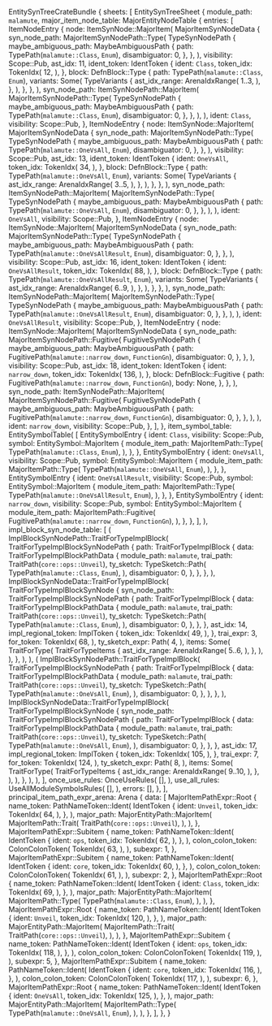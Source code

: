 EntitySynTreeCrateBundle {
    sheets: [
        EntitySynTreeSheet {
            module_path: `malamute`,
            major_item_node_table: MajorEntityNodeTable {
                entries: [
                    ItemNodeEntry {
                        node: ItemSynNode::MajorItem(
                            MajorItemSynNodeData {
                                syn_node_path: MajorItemSynNodePath::Type(
                                    TypeSynNodePath {
                                        maybe_ambiguous_path: MaybeAmbiguousPath {
                                            path: TypePath(`malamute::Class`, `Enum`),
                                            disambiguator: 0,
                                        },
                                    },
                                ),
                                visibility: Scope::Pub,
                                ast_idx: 11,
                                ident_token: IdentToken {
                                    ident: `Class`,
                                    token_idx: TokenIdx(
                                        12,
                                    ),
                                },
                                block: DefnBlock::Type {
                                    path: TypePath(`malamute::Class`, `Enum`),
                                    variants: Some(
                                        TypeVariants {
                                            ast_idx_range: ArenaIdxRange(
                                                1..3,
                                            ),
                                        },
                                    ),
                                },
                            },
                        ),
                        syn_node_path: ItemSynNodePath::MajorItem(
                            MajorItemSynNodePath::Type(
                                TypeSynNodePath {
                                    maybe_ambiguous_path: MaybeAmbiguousPath {
                                        path: TypePath(`malamute::Class`, `Enum`),
                                        disambiguator: 0,
                                    },
                                },
                            ),
                        ),
                        ident: `Class`,
                        visibility: Scope::Pub,
                    },
                    ItemNodeEntry {
                        node: ItemSynNode::MajorItem(
                            MajorItemSynNodeData {
                                syn_node_path: MajorItemSynNodePath::Type(
                                    TypeSynNodePath {
                                        maybe_ambiguous_path: MaybeAmbiguousPath {
                                            path: TypePath(`malamute::OneVsAll`, `Enum`),
                                            disambiguator: 0,
                                        },
                                    },
                                ),
                                visibility: Scope::Pub,
                                ast_idx: 13,
                                ident_token: IdentToken {
                                    ident: `OneVsAll`,
                                    token_idx: TokenIdx(
                                        34,
                                    ),
                                },
                                block: DefnBlock::Type {
                                    path: TypePath(`malamute::OneVsAll`, `Enum`),
                                    variants: Some(
                                        TypeVariants {
                                            ast_idx_range: ArenaIdxRange(
                                                3..5,
                                            ),
                                        },
                                    ),
                                },
                            },
                        ),
                        syn_node_path: ItemSynNodePath::MajorItem(
                            MajorItemSynNodePath::Type(
                                TypeSynNodePath {
                                    maybe_ambiguous_path: MaybeAmbiguousPath {
                                        path: TypePath(`malamute::OneVsAll`, `Enum`),
                                        disambiguator: 0,
                                    },
                                },
                            ),
                        ),
                        ident: `OneVsAll`,
                        visibility: Scope::Pub,
                    },
                    ItemNodeEntry {
                        node: ItemSynNode::MajorItem(
                            MajorItemSynNodeData {
                                syn_node_path: MajorItemSynNodePath::Type(
                                    TypeSynNodePath {
                                        maybe_ambiguous_path: MaybeAmbiguousPath {
                                            path: TypePath(`malamute::OneVsAllResult`, `Enum`),
                                            disambiguator: 0,
                                        },
                                    },
                                ),
                                visibility: Scope::Pub,
                                ast_idx: 16,
                                ident_token: IdentToken {
                                    ident: `OneVsAllResult`,
                                    token_idx: TokenIdx(
                                        88,
                                    ),
                                },
                                block: DefnBlock::Type {
                                    path: TypePath(`malamute::OneVsAllResult`, `Enum`),
                                    variants: Some(
                                        TypeVariants {
                                            ast_idx_range: ArenaIdxRange(
                                                6..9,
                                            ),
                                        },
                                    ),
                                },
                            },
                        ),
                        syn_node_path: ItemSynNodePath::MajorItem(
                            MajorItemSynNodePath::Type(
                                TypeSynNodePath {
                                    maybe_ambiguous_path: MaybeAmbiguousPath {
                                        path: TypePath(`malamute::OneVsAllResult`, `Enum`),
                                        disambiguator: 0,
                                    },
                                },
                            ),
                        ),
                        ident: `OneVsAllResult`,
                        visibility: Scope::Pub,
                    },
                    ItemNodeEntry {
                        node: ItemSynNode::MajorItem(
                            MajorItemSynNodeData {
                                syn_node_path: MajorItemSynNodePath::Fugitive(
                                    FugitiveSynNodePath {
                                        maybe_ambiguous_path: MaybeAmbiguousPath {
                                            path: FugitivePath(`malamute::narrow_down`, `FunctionGn`),
                                            disambiguator: 0,
                                        },
                                    },
                                ),
                                visibility: Scope::Pub,
                                ast_idx: 18,
                                ident_token: IdentToken {
                                    ident: `narrow_down`,
                                    token_idx: TokenIdx(
                                        136,
                                    ),
                                },
                                block: DefnBlock::Fugitive {
                                    path: FugitivePath(`malamute::narrow_down`, `FunctionGn`),
                                    body: None,
                                },
                            },
                        ),
                        syn_node_path: ItemSynNodePath::MajorItem(
                            MajorItemSynNodePath::Fugitive(
                                FugitiveSynNodePath {
                                    maybe_ambiguous_path: MaybeAmbiguousPath {
                                        path: FugitivePath(`malamute::narrow_down`, `FunctionGn`),
                                        disambiguator: 0,
                                    },
                                },
                            ),
                        ),
                        ident: `narrow_down`,
                        visibility: Scope::Pub,
                    },
                ],
            },
            item_symbol_table: EntitySymbolTable(
                [
                    EntitySymbolEntry {
                        ident: `Class`,
                        visibility: Scope::Pub,
                        symbol: EntitySymbol::MajorItem {
                            module_item_path: MajorItemPath::Type(
                                TypePath(`malamute::Class`, `Enum`),
                            ),
                        },
                    },
                    EntitySymbolEntry {
                        ident: `OneVsAll`,
                        visibility: Scope::Pub,
                        symbol: EntitySymbol::MajorItem {
                            module_item_path: MajorItemPath::Type(
                                TypePath(`malamute::OneVsAll`, `Enum`),
                            ),
                        },
                    },
                    EntitySymbolEntry {
                        ident: `OneVsAllResult`,
                        visibility: Scope::Pub,
                        symbol: EntitySymbol::MajorItem {
                            module_item_path: MajorItemPath::Type(
                                TypePath(`malamute::OneVsAllResult`, `Enum`),
                            ),
                        },
                    },
                    EntitySymbolEntry {
                        ident: `narrow_down`,
                        visibility: Scope::Pub,
                        symbol: EntitySymbol::MajorItem {
                            module_item_path: MajorItemPath::Fugitive(
                                FugitivePath(`malamute::narrow_down`, `FunctionGn`),
                            ),
                        },
                    },
                ],
            ),
            impl_block_syn_node_table: [
                (
                    ImplBlockSynNodePath::TraitForTypeImplBlock(
                        TraitForTypeImplBlockSynNodePath {
                            path: TraitForTypeImplBlock {
                                data: TraitForTypeImplBlockPathData {
                                    module_path: `malamute`,
                                    trai_path: TraitPath(`core::ops::Unveil`),
                                    ty_sketch: TypeSketch::Path(
                                        TypePath(`malamute::Class`, `Enum`),
                                    ),
                                    disambiguator: 0,
                                },
                            },
                        },
                    ),
                    ImplBlockSynNodeData::TraitForTypeImplBlock(
                        TraitForTypeImplBlockSynNode {
                            syn_node_path: TraitForTypeImplBlockSynNodePath {
                                path: TraitForTypeImplBlock {
                                    data: TraitForTypeImplBlockPathData {
                                        module_path: `malamute`,
                                        trai_path: TraitPath(`core::ops::Unveil`),
                                        ty_sketch: TypeSketch::Path(
                                            TypePath(`malamute::Class`, `Enum`),
                                        ),
                                        disambiguator: 0,
                                    },
                                },
                            },
                            ast_idx: 14,
                            impl_regional_token: ImplToken {
                                token_idx: TokenIdx(
                                    49,
                                ),
                            },
                            trai_expr: 3,
                            for_token: TokenIdx(
                                68,
                            ),
                            ty_sketch_expr: Path(
                                4,
                            ),
                            items: Some(
                                TraitForType(
                                    TraitForTypeItems {
                                        ast_idx_range: ArenaIdxRange(
                                            5..6,
                                        ),
                                    },
                                ),
                            ),
                        },
                    ),
                ),
                (
                    ImplBlockSynNodePath::TraitForTypeImplBlock(
                        TraitForTypeImplBlockSynNodePath {
                            path: TraitForTypeImplBlock {
                                data: TraitForTypeImplBlockPathData {
                                    module_path: `malamute`,
                                    trai_path: TraitPath(`core::ops::Unveil`),
                                    ty_sketch: TypeSketch::Path(
                                        TypePath(`malamute::OneVsAll`, `Enum`),
                                    ),
                                    disambiguator: 0,
                                },
                            },
                        },
                    ),
                    ImplBlockSynNodeData::TraitForTypeImplBlock(
                        TraitForTypeImplBlockSynNode {
                            syn_node_path: TraitForTypeImplBlockSynNodePath {
                                path: TraitForTypeImplBlock {
                                    data: TraitForTypeImplBlockPathData {
                                        module_path: `malamute`,
                                        trai_path: TraitPath(`core::ops::Unveil`),
                                        ty_sketch: TypeSketch::Path(
                                            TypePath(`malamute::OneVsAll`, `Enum`),
                                        ),
                                        disambiguator: 0,
                                    },
                                },
                            },
                            ast_idx: 17,
                            impl_regional_token: ImplToken {
                                token_idx: TokenIdx(
                                    105,
                                ),
                            },
                            trai_expr: 7,
                            for_token: TokenIdx(
                                124,
                            ),
                            ty_sketch_expr: Path(
                                8,
                            ),
                            items: Some(
                                TraitForType(
                                    TraitForTypeItems {
                                        ast_idx_range: ArenaIdxRange(
                                            9..10,
                                        ),
                                    },
                                ),
                            ),
                        },
                    ),
                ),
            ],
            once_use_rules: OnceUseRules(
                [],
            ),
            use_all_rules: UseAllModuleSymbolsRules(
                [],
            ),
            errors: [],
        },
    ],
    principal_item_path_expr_arena: Arena {
        data: [
            MajorItemPathExpr::Root {
                name_token: PathNameToken::Ident(
                    IdentToken {
                        ident: `Unveil`,
                        token_idx: TokenIdx(
                            64,
                        ),
                    },
                ),
                major_path: MajorEntityPath::MajorItem(
                    MajorItemPath::Trait(
                        TraitPath(`core::ops::Unveil`),
                    ),
                ),
            },
            MajorItemPathExpr::Subitem {
                name_token: PathNameToken::Ident(
                    IdentToken {
                        ident: `ops`,
                        token_idx: TokenIdx(
                            62,
                        ),
                    },
                ),
                colon_colon_token: ColonColonToken(
                    TokenIdx(
                        63,
                    ),
                ),
                subexpr: 1,
            },
            MajorItemPathExpr::Subitem {
                name_token: PathNameToken::Ident(
                    IdentToken {
                        ident: `core`,
                        token_idx: TokenIdx(
                            60,
                        ),
                    },
                ),
                colon_colon_token: ColonColonToken(
                    TokenIdx(
                        61,
                    ),
                ),
                subexpr: 2,
            },
            MajorItemPathExpr::Root {
                name_token: PathNameToken::Ident(
                    IdentToken {
                        ident: `Class`,
                        token_idx: TokenIdx(
                            69,
                        ),
                    },
                ),
                major_path: MajorEntityPath::MajorItem(
                    MajorItemPath::Type(
                        TypePath(`malamute::Class`, `Enum`),
                    ),
                ),
            },
            MajorItemPathExpr::Root {
                name_token: PathNameToken::Ident(
                    IdentToken {
                        ident: `Unveil`,
                        token_idx: TokenIdx(
                            120,
                        ),
                    },
                ),
                major_path: MajorEntityPath::MajorItem(
                    MajorItemPath::Trait(
                        TraitPath(`core::ops::Unveil`),
                    ),
                ),
            },
            MajorItemPathExpr::Subitem {
                name_token: PathNameToken::Ident(
                    IdentToken {
                        ident: `ops`,
                        token_idx: TokenIdx(
                            118,
                        ),
                    },
                ),
                colon_colon_token: ColonColonToken(
                    TokenIdx(
                        119,
                    ),
                ),
                subexpr: 5,
            },
            MajorItemPathExpr::Subitem {
                name_token: PathNameToken::Ident(
                    IdentToken {
                        ident: `core`,
                        token_idx: TokenIdx(
                            116,
                        ),
                    },
                ),
                colon_colon_token: ColonColonToken(
                    TokenIdx(
                        117,
                    ),
                ),
                subexpr: 6,
            },
            MajorItemPathExpr::Root {
                name_token: PathNameToken::Ident(
                    IdentToken {
                        ident: `OneVsAll`,
                        token_idx: TokenIdx(
                            125,
                        ),
                    },
                ),
                major_path: MajorEntityPath::MajorItem(
                    MajorItemPath::Type(
                        TypePath(`malamute::OneVsAll`, `Enum`),
                    ),
                ),
            },
        ],
    },
}